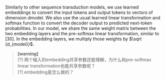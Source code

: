 Similarly to other sequence transduction models, we use learned embeddings to convert the input tokens and output tokens to vectors of dimension dmodel. We also use the usual learned linear transformation and softmax function to convert the decoder output to predicted next-token probabilities. In our model, we share the same weight matrix between the two embedding layers and the pre-softmax linear transformation, similar to [30]. In the embedding layers, we multiply those weights by $\sqrt {d_{model}}$.    

> **[warning]**  
[?] 两个输入的embedding共享参数还能理解，为什么和pre-softmax linear transformation也能共享参数呢？  
[?] embedding是怎么做的？  





